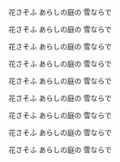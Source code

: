  <link rel="preconnect" href="https://fonts.googleapis.com">
<link rel="preconnect" href="https://fonts.gstatic.com" crossorigin>
<link href="https://fonts.googleapis.com/css2?family=BIZ+UDGothic&family=BIZ+UDMincho&family=BIZ+UDPGothic&family=BIZ+UDPMincho&family=Dela+Gothic+One&family=DotGothic16&family=Hachi+Maru+Pop&family=Hina+Mincho&family=Kaisei+Decol&family=Kaisei+HarunoUmi&family=Kaisei+Opti&family=Kaisei+Tokumin&family=Kiwi+Maru:wght@300&family=Klee+One&family=Kosugi&family=Kosugi+Maru&family=M+PLUS+1+Code:wght@300&family=M+PLUS+1:wght@300&family=M+PLUS+1p:wght@300&family=M+PLUS+2:wght@300&family=M+PLUS+Rounded+1c:wght@300&family=Mochiy+Pop+One&family=Mochiy+Pop+P+One&family=Murecho:wght@300&family=New+Tegomin&family=Noto+Sans+JP:wght@300&family=Noto+Serif+JP:wght@300&family=Potta+One&family=Rampart+One&family=Reggae+One&family=RocknRoll+One&family=Sawarabi+Gothic&family=Shippori+Antique&family=Shippori+Antique+B1&family=Shippori+Mincho&family=Shippori+Mincho+B1&family=Stick&family=Train+One&family=Yomogi&family=Yuji+Boku&family=Yuji+Mai&family=Yuji+Syuku&family=Yusei+Magic&family=Zen+Antique&family=Zen+Antique+Soft&family=Zen+Kaku+Gothic+Antique:wght@300&family=Zen+Kaku+Gothic+New:wght@300&family=Zen+Kurenaido&family=Zen+Maru+Gothic:wght@300&family=Zen+Old+Mincho&display=swap" rel="stylesheet">


<div class="p1">
花さそふ あらしの庭の 雪ならで
</div>

花さそふ あらしの庭の 雪ならで

花さそふ あらしの庭の 雪ならで

花さそふ あらしの庭の 雪ならで

花さそふ あらしの庭の 雪ならで

花さそふ あらしの庭の 雪ならで

花さそふ あらしの庭の 雪ならで

花さそふ あらしの庭の 雪ならで

花さそふ あらしの庭の 雪ならで
